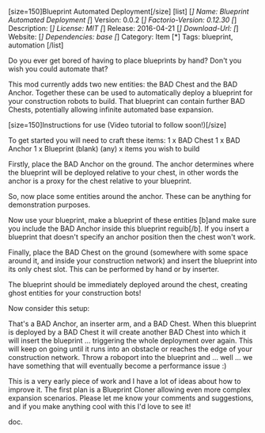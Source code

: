 [size=150]Blueprint Automated Deployment[/size]
[list]
[*] Name: Blueprint Automated Deployment
[*] Version: 0.0.2
[*] Factorio-Version: 0.12.30
[*] Description: 
[*] License: MIT
[*] Release: 2016-04-21
[*] Download-Url:
[*] Website: 
[*] Dependencies: base
[*] Category:  Item
[*] Tags: blueprint, automation
[/list]

Do you ever get bored of having to place blueprints by hand? Don't you wish you could automate that?

This mod currently adds two new entities: the BAD Chest and the BAD Anchor. Together these can be used to automatically deploy a blueprint for your construction robots to build. That blueprint can contain further BAD Chests, potentially allowing infinite automated base expansion.

[size=150]Instructions for use (Video tutorial to follow soon!)[/size]

To get started you will need to craft these items:
1 x BAD Chest
1 x BAD Anchor
1 x Blueprint (blank)
(any) x items you wish to build

Firstly, place the BAD Anchor on the ground. The anchor determines where the blueprint will be deployed relative to your chest, in other words the anchor is a proxy for the chest relative to your blueprint.

So, now place some entities around the anchor. These can be anything for demonstration purposes.

Now use your blueprint, make a blueprint of these entities [b]and make sure you include the BAD Anchor inside this blueprint reguib[/b]. If you insert a blueprint that doesn't specify an anchor position then the chest won't work.

Finally, place the BAD Chest on the ground (somewhere with some space around it, and inside your construction network) and insert the blueprint into its only chest slot. This can be performed by hand or by inserter.

The blueprint should be immediately deployed around the chest, creating ghost entities for your construction bots!

Now consider this setup:

That's a BAD Anchor, an inserter arm, and a BAD Chest. When this blueprint is deployed by a BAD Chest it will create another BAD Chest into which it will insert the blueprint ... triggering the whole deployment over again. This will keep on going until it runs into an obstacle or reaches the edge of your construction network. Throw a roboport into the blueprint and ... well ... we have something that will eventually become a performance issue :)

This is a very early piece of work and I have a lot of ideas about how to improve it. The first plan is a Blueprint Cloner allowing even more complex expansion scenarios. Please let me know your comments and suggestions, and if you make anything cool with this I'd love to see it!

doc.
